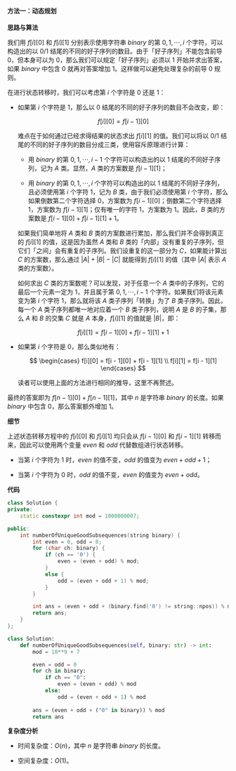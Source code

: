 #### 方法一：动态规划

**思路与算法**

我们用 $f[i][0]$ 和 $f[i][1]$ 分别表示使用字符串 $\textit{binary}$ 的第 $0, 1, \cdots, i$ 个字符，可以构造出的以 $0/1$ 结尾的不同的好子序列的数目。由于「好子序列」不能包含前导 $0$，但本身可以为 $0$，那么我们可以规定「好子序列」必须以 $1$ 开始并求出答案，如果 $\textit{binary}$ 中包含 $0$ 就再对答案增加 $1$。这样做可以避免处理复杂的前导 $0$ 规则。

在进行状态转移时，我们可以考虑第 $i$ 个字符是 $0$ 还是 $1$：

- 如果第 $i$ 个字符是 $1$，那么以 $0$ 结尾的不同的好子序列的数目不会改变，即：

    $$
    f[i][0] = f[i - 1][0]
    $$

    难点在于如何通过已经求得结果的状态求出 $f[i][1]$ 的值。我们可以将以 $0/1$ 结尾的不同的好子序列的数目分成三类，使用容斥原理进行计算：

    - 用 $\textit{binary}$ 的第 $0, 1, \cdots, i-1$ 个字符可以构造出的以 $1$ 结尾的不同好子序列，记为 $A$ 类。显然，$A$ 类的方案数是 $f[i-1][1]$；

    - 用 $\textit{binary}$ 的第 $0, 1, \cdots, i$ 个字符可以构造出的以 $1$ 结尾的不同好子序列，且必须使用第 $i$ 个字符 $1$，记为 $B$ 类，由于我们必须使用第 $i$ 个字符，那么如果倒数第二个字符选择 $0$，方案数为 $f[i-1][0]$；倒数第二个字符选择 $1$，方案数为 $f[i-1][1]$；仅有唯一的字符 $1$，方案数为 $1$。因此，$B$ 类的方案数是 $f[i-1][0] + f[i-1][1] + 1$。

    如果我们简单地将 $A$ 类和 $B$ 类的方案数进行累加，那么我们并不会得到真正的 $f[i][1]$ 的值，这是因为虽然 $A$ 类和 $B$ 类的「内部」没有重复的子序列，但它们「之间」会有重复的子序列。我们设重复的这一部分为 $C$，如果能计算出 $C$ 的方案数，那么通过 $|A| + |B| - |C|$ 就能得到 $f[i][1]$ 的值（其中 $|A|$ 表示 $A$ 类的方案数）。

    如何求出 $C$ 类的方案数呢？可以发现，对于任意一个 $A$ 类中的子序列，它的最后一个元素一定为 $1$，并且属于第 $0, 1, \cdots, i-1$ 个字符。如果我们将该元素变为第 $i$ 个字符 $1$，那么就将该 $A$ 类子序列「转换」为了 $B$ 类子序列。因此，每一个 $A$ 类子序列都唯一地对应着一个 $B$ 类子序列，说明 $A$ 是 $B$ 的子集，那么 $A$ 和 $B$ 的交集 $C$ 就是 $A$ 本身，$f[i][1]$ 的值就是 $|B|$，即：

    $$
    f[i][1] = f[i - 1][0] + f[i - 1][1] + 1
    $$

- 如果第 $i$ 个字符是 $0$，那么类似地有：

    $$
    \begin{cases}
    f[i][0] = f[i - 1][0] + f[i - 1][1] \\
    f[i][1] = f[i - 1][1]
    \end{cases}
    $$

    读者可以使用上面的方法进行相同的推导，这里不再赘述。

最终的答案即为 $f[n - 1][0] + f[n - 1][1]$，其中 $n$ 是字符串 $\textit{binary}$ 的长度。如果 $\textit{binary}$ 中包含 $0$，那么答案额外增加 $1$。

**细节**

上述状态转移方程中的 $f[i][0]$ 和 $f[i][1]$ 均只会从 $f[i - 1][0]$ 和 $f[i - 1][1]$ 转移而来，因此可以使用两个变量 $\textit{even}$ 和 $\textit{odd}$ 代替数组进行状态转移。

- 当第 $i$ 个字符为 $1$ 时，$\textit{even}$ 的值不变，$\textit{odd}$ 的值变为 $\textit{even} + \textit{odd} + 1$；

- 当第 $i$ 个字符为 $0$ 时，$\textit{odd}$ 的值不变，$\textit{even}$ 的值变为 $\textit{even} + \textit{odd}$。

**代码**

```C++ [sol1-C++]
class Solution {
private:
    static constexpr int mod = 1000000007;

public:
    int numberOfUniqueGoodSubsequences(string binary) {
        int even = 0, odd = 0;
        for (char ch: binary) {
            if (ch == '0') {
                even = (even + odd) % mod;
            }
            else {
                odd = (even + odd + 1) % mod;
            }
        }

        int ans = (even + odd + (binary.find('0') != string::npos)) % mod;
        return ans;
    }
};
```

```Python [sol1-Python3]
class Solution:
    def numberOfUniqueGoodSubsequences(self, binary: str) -> int:
        mod = 10**9 + 7

        even = odd = 0
        for ch in binary:
            if ch == "0":
                even = (even + odd) % mod
            else:
                odd = (even + odd + 1) % mod
        
        ans = (even + odd + ("0" in binary)) % mod
        return ans
```

**复杂度分析**

- 时间复杂度：$O(n)$，其中 $n$ 是字符串 $\textit{binary}$ 的长度。

- 空间复杂度：$O(1)$。